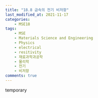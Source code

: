 ```yaml
---
title: "18.8 금속의 전기 비저항"
last_modified_at: 2021-11-17
categories:
    - MSE18
tags:
    - MSE
    - Materials Science and Engineering
    - Physics
    - electrical
    - resitivity
    - 재료과학과공학
    - 물리학
    - 전기
    - 비저항
comments: true
---
```


temporary